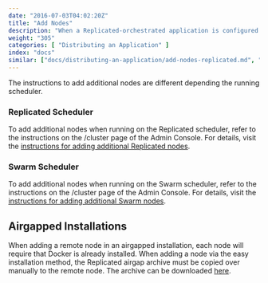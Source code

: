 ```yaml
---
date: "2016-07-03T04:02:20Z"
title: "Add Nodes"
description: "When a Replicated-orchestrated application is configured with a clustering strategy, additional nodes can be installed on remote instances to take part in the cluster."
weight: "305"
categories: [ "Distributing an Application" ]
index: "docs"
similar: ["docs/distributing-an-application/add-nodes-replicated.md", "docs/distributing-an-application/add-nodes-swarm.md"]
---
```


The instructions to add additional nodes are different depending the running scheduler.

### Replicated Scheduler
To add additional nodes when running on the Replicated scheduler, refer to the instructions on the /cluster page of the Admin Console. For details, visit the [instructions for adding additional Replicated nodes](/docs/distributing-an-application/add-nodes-replicated).

### Swarm Scheduler
To add additional nodes when running on the Swarm scheduler, refer to the instructions on the /cluster page of the Admin Console. For details, visit the [instructions for adding additional Swarm nodes](/docs/distributing-an-application/add-nodes-swarm).

## Airgapped Installations
When adding a remote node in an airgapped installation, each node will require that Docker is already installed. When adding a node via the easy installation method, the Replicated airgap archive must be copied over manually to the remote node. The archive can be downloaded [here](/docs/distributing-an-application/airgapped-installations/#install-replicated).